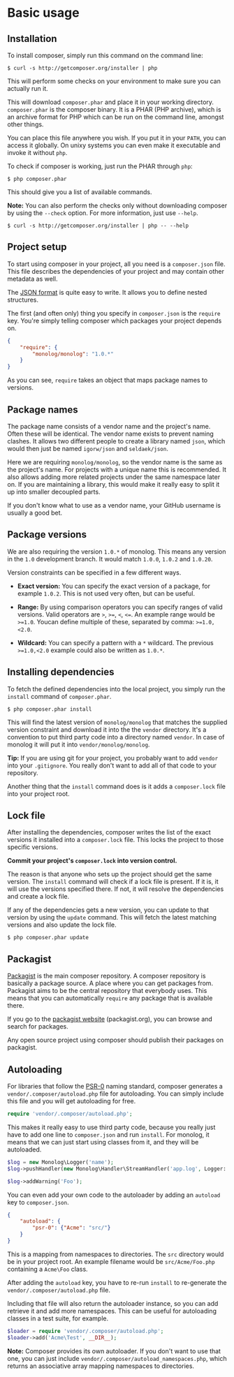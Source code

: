 # Basic usage

## Installation

To install composer, simply run this command on the command line:

    $ curl -s http://getcomposer.org/installer | php

This will perform some checks on your environment to make sure you can
actually run it.

This will download `composer.phar` and place it in your working directory.
`composer.phar` is the composer binary. It is a PHAR (PHP archive), which
is an archive format for PHP which can be run on the command line, amongst
other things.

You can place this file anywhere you wish. If you put it in your `PATH`,
you can access it globally. On unixy systems you can even make it
executable and invoke it without `php`.

To check if composer is working, just run the PHAR through `php`:

    $ php composer.phar

This should give you a list of available commands.

**Note:** You can also perform the checks only without downloading composer
by using the `--check` option. For more information, just use `--help`.

    $ curl -s http://getcomposer.org/installer | php -- --help

## Project setup

To start using composer in your project, all you need is a `composer.json` file. This file describes the dependencies of your project and may contain
other metadata as well.

The [JSON format](http://json.org/) is quite easy to write. It allows you to
define nested structures.

The first (and often only) thing you specify in `composer.json` is the
`require` key. You're simply telling composer which packages your project
depends on.

```json
{
    "require": {
        "monolog/monolog": "1.0.*"
    }
}
```

As you can see, `require` takes an object that maps package names to versions.

## Package names

The package name consists of a vendor name and the project's name. Often these
will be identical. The vendor name exists to prevent naming clashes. It allows
two different people to create a library named `json`, which would then just be
named `igorw/json` and `seldaek/json`.

Here we are requiring `monolog/monolog`, so the vendor name is the same as the
project's name. For projects with a unique name this is recommended. It also
allows adding more related projects under the same namespace later on. If you
are maintaining a library, this would make it really easy to split it up into
smaller decoupled parts.

If you don't know what to use as a vendor name, your GitHub username is usually
a good bet.

## Package versions

We are also requiring the version `1.0.*` of monolog. This means any version
in the `1.0` development branch. It would match `1.0.0`, `1.0.2` and `1.0.20`.

Version constraints can be specified in a few different ways.

* **Exact version:** You can specify the exact version of a package, for
  example `1.0.2`. This is not used very often, but can be useful.

* **Range:** By using comparison operators you can specify ranges of valid
  versions. Valid operators are `>`, `>=`, `<`, `<=`. An example range would be `>=1.0`. Youcan define multiple of these, separated by comma:
  `>=1.0,<2.0`.

* **Wildcard:** You can specify a pattern with a `*` wildcard. The previous
  `>=1.0,<2.0` example could also be written as `1.0.*`.

## Installing dependencies

To fetch the defined dependencies into the local project, you simply run the
`install` command of `composer.phar`.

    $ php composer.phar install

This will find the latest version of `monolog/monolog` that matches the
supplied version constraint and download it into the the `vendor` directory.
It's a convention to put third party code into a directory named `vendor`.
In case of monolog it will put it into `vendor/monolog/monolog`.

**Tip:** If you are using git for your project, you probably want to add
`vendor` into your `.gitignore`. You really don't want to add all of that
code to your repository.

Another thing that the `install` command does is it adds a `composer.lock` file
into your project root.

## Lock file

After installing the dependencies, composer writes the list of the exact
versions it installed into a `composer.lock` file. This locks the project
to those specific versions.

**Commit your project's `composer.lock` into version control.**

The reason is that anyone who sets up the project should get the same version.
The `install` command will check if a lock file is present. If it is, it will
use the versions specified there. If not, it will resolve the dependencies and
create a lock file.

If any of the dependencies gets a new version, you can update to that version
by using the `update` command. This will fetch the latest matching versions and
also update the lock file.

    $ php composer.phar update

## Packagist

[Packagist](http://packagist.org/) is the main composer repository. A composer repository is basically a package source. A place where you can get packages from. Packagist aims to be the central repository that everybody uses. This means that you can automatically `require` any package that is available there.

If you go to the [packagist website](http://packagist.org/) (packagist.org), you can browse and search for packages.

Any open source project using composer should publish their packages on packagist.

## Autoloading

For libraries that follow the [PSR-0](https://github.com/php-fig/fig-standards/blob/master/accepted/PSR-0.md) naming standard, composer generates
a `vendor/.composer/autoload.php` file for autoloading. You can simply include this file and you will get autoloading for free.

```php
require 'vendor/.composer/autoload.php';
```

This makes it really easy to use third party code, because you really just have to add one line to `composer.json` and run `install`. For monolog, it means that we can just start using classes from it, and they will be autoloaded.

```php
$log = new Monolog\Logger('name');
$log->pushHandler(new Monolog\Handler\StreamHandler('app.log', Logger::WARNING));

$log->addWarning('Foo');
```

You can even add your own code to the autoloader by adding an `autoload` key to `composer.json`.

```json
{
    "autoload": {
        "psr-0": {"Acme": "src/"}
    }
}
```

This is a mapping from namespaces to directories. The `src` directory would be in your project root. An example filename would be `src/Acme/Foo.php` containing a `Acme\Foo` class.

After adding the `autoload` key, you have to re-run `install` to re-generate the `vendor/.composer/autoload.php` file.

Including that file will also return the autoloader instance, so you can add retrieve it and add more namespaces. This can be useful for autoloading classes in a test suite, for example.

```php
$loader = require 'vendor/.composer/autoload.php';
$loader->add('Acme\Test', __DIR__);
```

**Note:** Composer provides its own autoloader. If you don't want to use that one, you can just include `vendor/.composer/autoload_namespaces.php`, which returns an associative array mapping namespaces to directories.
